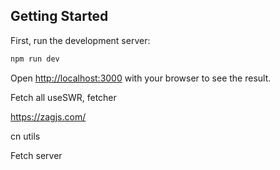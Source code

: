 ## Getting Started

First, run the development server:

```bash
npm run dev
```

Open [http://localhost:3000](http://localhost:3000) with your browser to see the result.


Fetch all useSWR, fetcher

https://zagjs.com/

cn utils

Fetch server